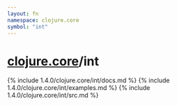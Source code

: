 ```yaml
---
layout: fn
namespace: clojure.core
symbol: "int"
---
```


# [clojure.core](../)/int

{% include 1.4.0/clojure.core/int/docs.md %}
{% include 1.4.0/clojure.core/int/examples.md %}
{% include 1.4.0/clojure.core/int/src.md %}

